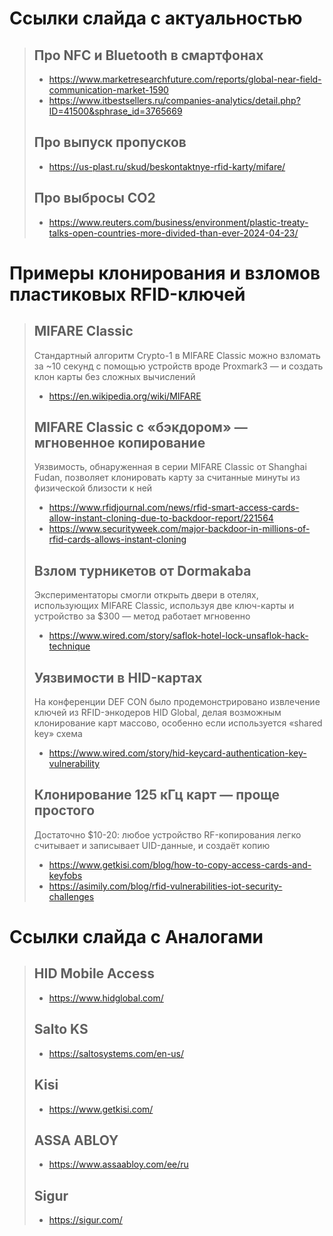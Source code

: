 # Ссылки слайда с актуальностью

> ## Про NFC и Bluetooth в смартфонах
> - https://www.marketresearchfuture.com/reports/global-near-field-communication-market-1590
> - https://www.itbestsellers.ru/companies-analytics/detail.php?ID=41500&sphrase_id=3765669
>
> ## Про выпуск пропусков
> - https://us-plast.ru/skud/beskontaktnye-rfid-karty/mifare/
> 
> ## Про выбросы CO2
> - https://www.reuters.com/business/environment/plastic-treaty-talks-open-countries-more-divided-than-ever-2024-04-23/


# Примеры клонирования и взломов пластиковых RFID-ключей
> ## MIFARE Classic
> Стандартный алгоритм Crypto-1 в MIFARE Classic можно взломать за ~10 секунд с помощью устройств вроде Proxmark3 — и создать клон карты без сложных вычислений
> - https://en.wikipedia.org/wiki/MIFARE
>
> ## MIFARE Classic с «бэкдором» — мгновенное копирование
> Уязвимость, обнаруженная в серии MIFARE Classic от Shanghai Fudan, позволяет клонировать карту за считанные минуты из физической близости к ней
> - https://www.rfidjournal.com/news/rfid-smart-access-cards-allow-instant-cloning-due-to-backdoor-report/221564
> - https://www.securityweek.com/major-backdoor-in-millions-of-rfid-cards-allows-instant-cloning
>
> ## Взлом турникетов от Dormakaba
> Экспериментаторы смогли открыть двери в отелях, использующих MIFARE Classic, используя две ключ-карты и устройство за $300 — метод работает мгновенно
> - https://www.wired.com/story/saflok-hotel-lock-unsaflok-hack-technique
>
> ## Уязвимости в HID-картах
> На конференции DEF CON было продемонстрировано извлечение ключей из RFID-энкодеров HID Global, делая возможным клонирование карт массово, особенно если используется «shared key» схема
> - https://www.wired.com/story/hid-keycard-authentication-key-vulnerability
>
> ## Клонирование 125 кГц карт — проще простого
> Достаточно $10-20: любое устройство RF-копирования легко считывает и записывает UID-данные, и создаёт копию
> - https://www.getkisi.com/blog/how-to-copy-access-cards-and-keyfobs
> - https://asimily.com/blog/rfid-vulnerabilities-iot-security-challenges


# Ссылки слайда с Аналогами
> ## HID Mobile Access
> - https://www.hidglobal.com/
> 
> ## Salto KS 
> - https://saltosystems.com/en-us/
> 
> ## Kisi
> - https://www.getkisi.com/
> 
> ## ASSA ABLOY 
> - https://www.assaabloy.com/ee/ru
> 
> ## Sigur 
> - https://sigur.com/
